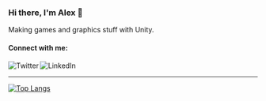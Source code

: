 ### Hi there, I'm Alex 👋
Making games and graphics stuff with Unity.

[//]: [![ko-fi](https://ko-fi.com/img/githubbutton_sm.svg)](https://ko-fi.com/N4N5NUE5P)

#### Connect with me:
[<img align="left" alt="Twitter" src="https://img.shields.io/badge/Twitter-1DA1F2?style=for-the-badge&logo=twitter&logoColor=white" />][twitter]
[<img align="left" alt="LinkedIn" src="https://img.shields.io/badge/LinkedIn-0077B5?style=for-the-badge&logo=linkedin&logoColor=white" />][linkedin]
<br>
___
[![Top Langs](https://github-readme-stats.vercel.app/api/top-langs/?username=alexmalyutindev&layout=compact&theme=github_dark&hide_border=true)](https://github.com/alexmalyutindev)


[twitter]: https://twitter.com/alexmalyutindev/
[linkedin]: https://www.linkedin.com/in/alexmalyutindev/
